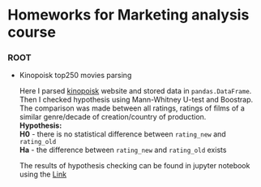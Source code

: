 # Homeworks for Marketing analysis course

### ROOT

- Kinopoisk top250 movies parsing
  
  Here I parsed [kinopoisk](https://www.kinopoisk.ru/lists/movies/top250/?page=1) website and stored data in `pandas.DataFrame`. Then I checked hypothesis using Mann-Whitney U-test and Boostrap. The comparison was made between all ratings, ratings of films of a similar genre/decade of creation/country of production.      
  __Hypothesis:__     
  __H0__ - there is no statistical difference between `rating_new` and `rating_old`  
  __Ha__ - the difference between `rating_new` and `rating_old` exists  
  
  The results of hypothesis checking can be found in jupyter notebook using the [Link](https://github.com/Turakulov/Python/tree/master/Education/Marketing%20analysis/Kinopoisk_top250_parsing)
